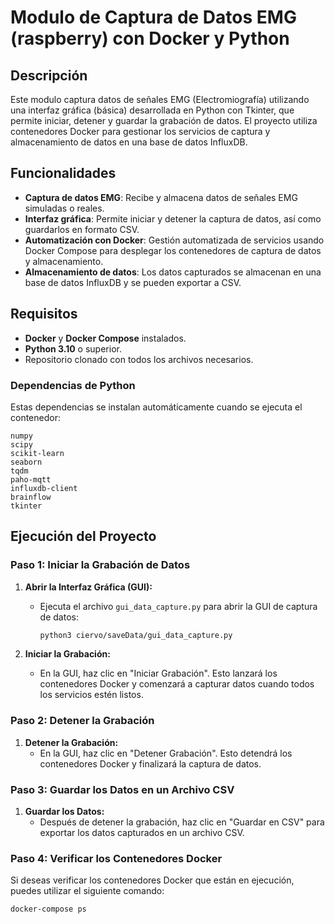 # Modulo de Captura de Datos EMG (raspberry) con Docker y Python

## Descripción

Este modulo captura datos de señales EMG (Electromiografía) utilizando una interfaz gráfica (básica) desarrollada en Python con Tkinter, que permite iniciar, detener y guardar la grabación de datos. El proyecto utiliza contenedores Docker para gestionar los servicios de captura y almacenamiento de datos en una base de datos InfluxDB.

## Funcionalidades

- **Captura de datos EMG**: Recibe y almacena datos de señales EMG simuladas o reales.
- **Interfaz gráfica**: Permite iniciar y detener la captura de datos, así como guardarlos en formato CSV.
- **Automatización con Docker**: Gestión automatizada de servicios usando Docker Compose para desplegar los contenedores de captura de datos y almacenamiento.
- **Almacenamiento de datos**: Los datos capturados se almacenan en una base de datos InfluxDB y se pueden exportar a CSV.

## Requisitos

- **Docker** y **Docker Compose** instalados.
- **Python 3.10** o superior.
- Repositorio clonado con todos los archivos necesarios.

### Dependencias de Python

Estas dependencias se instalan automáticamente cuando se ejecuta el contenedor:

```plaintext
numpy
scipy
scikit-learn
seaborn
tqdm
paho-mqtt
influxdb-client
brainflow
tkinter
```
## Ejecución del Proyecto

### Paso 1: Iniciar la Grabación de Datos

1. **Abrir la Interfaz Gráfica (GUI):**
   - Ejecuta el archivo `gui_data_capture.py` para abrir la GUI de captura de datos:
     ```bash
     python3 ciervo/saveData/gui_data_capture.py
     ```

2. **Iniciar la Grabación:**
   - En la GUI, haz clic en "Iniciar Grabación". Esto lanzará los contenedores Docker y comenzará a capturar datos cuando todos los servicios estén listos.

### Paso 2: Detener la Grabación

1. **Detener la Grabación:**
   - En la GUI, haz clic en "Detener Grabación". Esto detendrá los contenedores Docker y finalizará la captura de datos.

### Paso 3: Guardar los Datos en un Archivo CSV

1. **Guardar los Datos:**
   - Después de detener la grabación, haz clic en "Guardar en CSV" para exportar los datos capturados en un archivo CSV.

### Paso 4: Verificar los Contenedores Docker

Si deseas verificar los contenedores Docker que están en ejecución, puedes utilizar el siguiente comando:

```bash
docker-compose ps
```